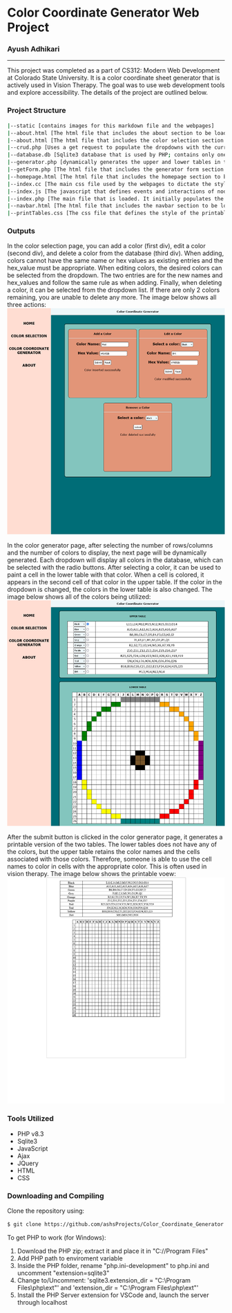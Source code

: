 # Color Coordinate Generator Web Project
### Ayush Adhikari
<hr>

This project was completed as a part of CS312: Modern Web Development at Colorado State University. It is a color coordinate sheet generator that is actively used in Vision Therapy. The goal was to use web development tools and explore accessibility. The details of the project are outlined below.

### Project Structure
```bash
|--static [contains images for this markdown file and the webpages]  
|--about.html [The html file that includes the about section to be loaded by Ajax]
|--about.html [The html file that includes the color selection section to be loaded by Ajax; this defines the add, edit, and remove forms in the page and calls the crud.php file]
|--crud.php [Uses a get request to populate the dropdowns with the current colors in database and a post request to add, edit, or remove colors from the database]
|--database.db [Sqlite3 database that is used by PHP; contains only one table which gets populated and truncated]
|--generator.php [dynamically generates the upper and lower tables in the generator page with the numbers defined in the initial form; reads from the database to populate cells]
|--getForm.php [The html file that includes the generator form section to be loaded by Ajax]
|--homepage.html [The html file that includes the homepage section to be loaded by Ajax]
|--index.cc [The main css file used by the webpages to dictate the style]
|--index.js [The javascript that defines events and interactions of nodes in the webpages; it is mostly completed using Ajax, jQuery, and standard JS]
|--index.php [The main file that is loaded. It initially populates the database with 10 colors and defines the head and body section of the HTML page. Enables the use of SPA.]
|--navbar.html [The html file that includes the navbar section to be loaded by Ajax]
|--printTables.css [The css file that defines the style of the printable page]
```

### Outputs
In the color selection page, you can add a color (first div), edit a color (second div), and delete a color from the database (third div). When adding, colors cannot have the same name or hex values as existing entries and the hex_value must be appropriate. When editing colors, the desired colors can be selected from the dropdown. The two entries are for the new names and hex_values and follow the same rule as when adding. Finally, when deleting a color, it can be selected from the dropdown list. If there are only 2 colors remaining, you are unable to delete any more. The image below shows all three actions:
<img src='./static/color_selection_page.png'/>

In the color generator page, after selecting the number of rows/columns and the number of colors to display, the next page will be dynamically generated. Each dropdown will display all colors in the database, which can be selected with the radio buttons. After selecting a color, it can be used to paint a cell in the lower table with that color. When a cell is colored, it appears in the second cell of that color in the upper table. If the color in the dropdown is changed, the colors in the lower table is also changed.  The image below shows all of the colors being utilized:
<img src='./static/tables_page.png'/>

After the submit button is clicked in the color generator page, it generates a printable version of the two tables. The lower tables does not have any of the colors, but the upper table retains the color names and the cells associated with those colors. Therefore, someone is able to use the cell names to color in cells with the appropriate color. This is often used in vision therapy. The image below shows the printable voew:
<img src='./static/print_page.png'/>

### Tools Utilized
- PHP v8.3
- Sqlite3
- JavaScript
- Ajax
- JQuery
- HTML
- CSS

### Downloading and Compiling
Clone the repository using:
```bash
$ git clone https://github.com/ashsProjects/Color_Coordinate_Generator.git
```

To get PHP to work (for Windows):
1. Download the PHP zip; extract it and place it in "C://Program Files"
2. Add PHP path to enviroment variable
3. Inside the PHP folder, rename "php.ini-development" to php.ini and uncomment "extension=sqlite3"
4. Change to/Uncomment: 'sqlite3.extension_dir = "C:\Program Files\php\ext"' and 'extension_dir = "C:\Program Files\php\ext"'
5. Install the PHP Server extension for VSCode and, launch the server through localhost